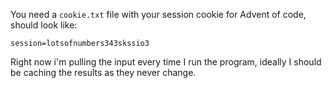You need a `cookie.txt` file with your session cookie for Advent of code, should look like:

`session=lotsofnumbers343skssio3`

Right now i'm pulling the input every time I run the program, ideally I should be caching the results as they never change. 
